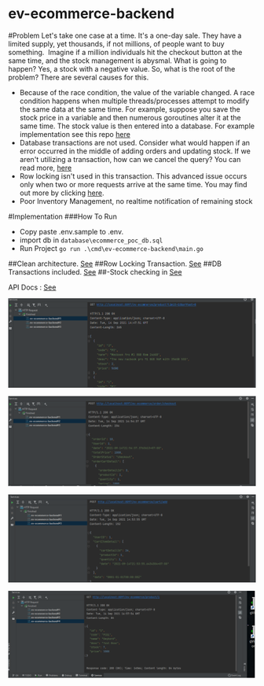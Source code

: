 # ev-ecommerce-backend

#Problem
Let's take one case at a time. It's a one-day sale. They have a limited supply, yet thousands, if not millions, of people want to buy something.  Imagine if a million individuals hit the checkout button at the same time, and the stock management is abysmal. What is going to happen? Yes, a stock with a negative value. So, what is the root of the problem? There are several causes for this.

- Because of the race condition, the value of the variable changed. A race condition happens when multiple threads/processes attempt to modify the same data at the same time. For example, suppose you save the stock price in a variable and then numerous goroutines alter it at the same time. The stock value is then entered into a database. For example implementation see this repo [here](https://github.com/dedensmkn4/utama-real-estate)
- Database transactions are not used. Consider what would happen if an error occurred in the middle of adding orders and updating stock. If we aren't utilizing a transaction, how can we cancel the query? You can read more, [here](https://www.postgresql.org/docs/9.1/explicit-locking.html)
- Row locking isn't used in this transaction. This advanced issue occurs only when two or more requests arrive at the same time. You may find out more by clicking [here](https://www.postgresql.org/docs/9.1/explicit-locking.html).
- Poor Inventory Management, no realtime notification of remaining stock

#Implementation
###How To Run
- Copy paste .env.sample to .env. 
- import db in `database\ecommerce_poc_db.sql`
- Run Project `go run .\cmd\ev-ecommerce-backend\main.go`

##Clean architecture. [See](https://github.com/golang-standards/project-layout)
##Row Locking Transaction. [See](./internal/app/adapter/postgresrepository/product.go)
##DB Transactions included. [See](./internal/app/domain/usecase/order_cart.go)
##-Stock checking in [See](./assets/img_4.png)

API Docs : [See](./api/rest-client/ev-ecommerce-backend.http)

![api-schema1](./assets/img.png)

![api-schema2](./assets/img_1.png)

![api-schema3](./assets/img_2.png)

![api-schema4](./assets/img_3.png)
